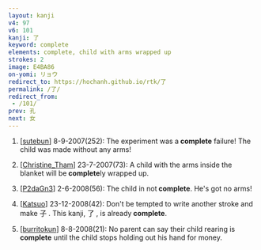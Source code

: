 ```yaml
---
layout: kanji
v4: 97
v6: 101
kanji: 了
keyword: complete
elements: complete, child with arms wrapped up
strokes: 2
image: E4BA86
on-yomi: リョウ
redirect_to: https://hochanh.github.io/rtk/了
permalink: /了/
redirect_from:
 - /101/
prev: 孔
next: 女
---
```


1) [<a href="http://kanji.koohii.com/profile/sutebun">sutebun</a>] 8-9-2007(252): The experiment was a<strong> complete</strong> failure! The child was made without any arms!

2) [<a href="http://kanji.koohii.com/profile/Christine_Tham">Christine_Tham</a>] 23-7-2007(73): A child with the arms inside the blanket will be<strong> complete</strong>ly wrapped up.

3) [<a href="http://kanji.koohii.com/profile/P2daGn3">P2daGn3</a>] 2-6-2008(56): The child in not<strong> complete</strong>. He&#039;s got no arms!

4) [<a href="http://kanji.koohii.com/profile/Katsuo">Katsuo</a>] 23-12-2008(42): Don&#039;t be tempted to write another stroke and make 子 . This kanji, 了 , is already<strong> complete</strong>.

5) [<a href="http://kanji.koohii.com/profile/burritokun">burritokun</a>] 8-8-2008(21): No parent can say their child rearing is<strong> complete</strong> until the child stops holding out his hand for money.

